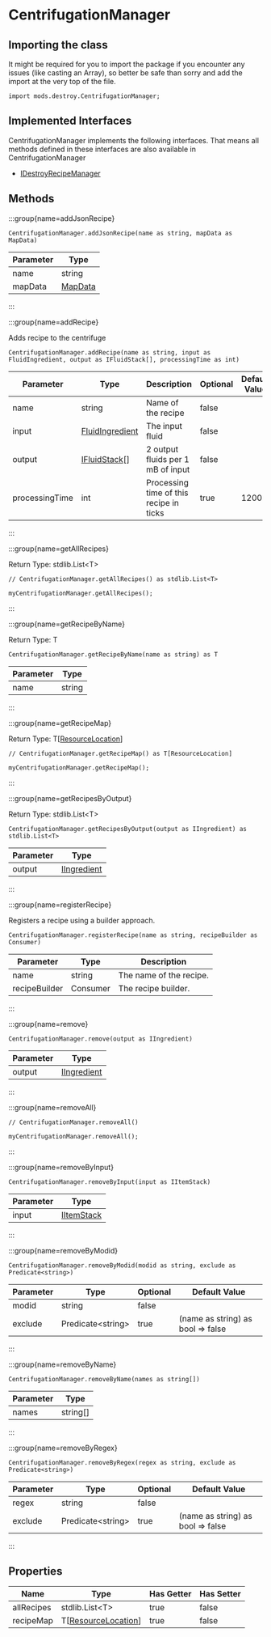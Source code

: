 # CentrifugationManager

## Importing the class

It might be required for you to import the package if you encounter any issues (like casting an Array), so better be safe than sorry and add the import at the very top of the file.
```zenscript
import mods.destroy.CentrifugationManager;
```


## Implemented Interfaces
CentrifugationManager implements the following interfaces. That means all methods defined in these interfaces are also available in CentrifugationManager

- [IDestroyRecipeManager](/mods/destroy/IDestroyRecipeManager)

## Methods

:::group{name=addJsonRecipe}

```zenscript
CentrifugationManager.addJsonRecipe(name as string, mapData as MapData)
```

| Parameter |                 Type                 |
|-----------|--------------------------------------|
| name      | string                               |
| mapData   | [MapData](/vanilla/api/data/MapData) |


:::

:::group{name=addRecipe}

Adds recipe to the centrifuge

```zenscript
CentrifugationManager.addRecipe(name as string, input as FluidIngredient, output as IFluidStack[], processingTime as int)
```

|   Parameter    |                        Type                         |               Description               | Optional | Default Value |
|----------------|-----------------------------------------------------|-----------------------------------------|----------|---------------|
| name           | string                                              | Name of the recipe                      | false    |               |
| input          | [FluidIngredient](/forge/api/fluid/FluidIngredient) | The input fluid                         | false    |               |
| output         | [IFluidStack](/vanilla/api/fluid/IFluidStack)[]     | 2 output fluids per 1 mB of input       | false    |               |
| processingTime | int                                                 | Processing time of this recipe in ticks | true     | 1200          |


:::

:::group{name=getAllRecipes}

Return Type: stdlib.List&lt;T&gt;

```zenscript
// CentrifugationManager.getAllRecipes() as stdlib.List<T>

myCentrifugationManager.getAllRecipes();
```

:::

:::group{name=getRecipeByName}

Return Type: T

```zenscript
CentrifugationManager.getRecipeByName(name as string) as T
```

| Parameter |  Type  |
|-----------|--------|
| name      | string |


:::

:::group{name=getRecipeMap}

Return Type: T[[ResourceLocation](/vanilla/api/resource/ResourceLocation)]

```zenscript
// CentrifugationManager.getRecipeMap() as T[ResourceLocation]

myCentrifugationManager.getRecipeMap();
```

:::

:::group{name=getRecipesByOutput}

Return Type: stdlib.List&lt;T&gt;

```zenscript
CentrifugationManager.getRecipesByOutput(output as IIngredient) as stdlib.List<T>
```

| Parameter |                        Type                        |
|-----------|----------------------------------------------------|
| output    | [IIngredient](/vanilla/api/ingredient/IIngredient) |


:::

:::group{name=registerRecipe}

Registers a recipe using a builder approach.

```zenscript
CentrifugationManager.registerRecipe(name as string, recipeBuilder as Consumer)
```

|   Parameter   |   Type   |       Description       |
|---------------|----------|-------------------------|
| name          | string   | The name of the recipe. |
| recipeBuilder | Consumer | The recipe builder.     |


:::

:::group{name=remove}

```zenscript
CentrifugationManager.remove(output as IIngredient)
```

| Parameter |                        Type                        |
|-----------|----------------------------------------------------|
| output    | [IIngredient](/vanilla/api/ingredient/IIngredient) |


:::

:::group{name=removeAll}

```zenscript
// CentrifugationManager.removeAll()

myCentrifugationManager.removeAll();
```

:::

:::group{name=removeByInput}

```zenscript
CentrifugationManager.removeByInput(input as IItemStack)
```

| Parameter |                    Type                    |
|-----------|--------------------------------------------|
| input     | [IItemStack](/vanilla/api/item/IItemStack) |


:::

:::group{name=removeByModid}

```zenscript
CentrifugationManager.removeByModid(modid as string, exclude as Predicate<string>)
```

| Parameter |          Type           | Optional |           Default Value           |
|-----------|-------------------------|----------|-----------------------------------|
| modid     | string                  | false    |                                   |
| exclude   | Predicate&lt;string&gt; | true     | (name as string) as bool => false |


:::

:::group{name=removeByName}

```zenscript
CentrifugationManager.removeByName(names as string[])
```

| Parameter |   Type   |
|-----------|----------|
| names     | string[] |


:::

:::group{name=removeByRegex}

```zenscript
CentrifugationManager.removeByRegex(regex as string, exclude as Predicate<string>)
```

| Parameter |          Type           | Optional |           Default Value           |
|-----------|-------------------------|----------|-----------------------------------|
| regex     | string                  | false    |                                   |
| exclude   | Predicate&lt;string&gt; | true     | (name as string) as bool => false |


:::


## Properties

|    Name    |                             Type                              | Has Getter | Has Setter |
|------------|---------------------------------------------------------------|------------|------------|
| allRecipes | stdlib.List&lt;T&gt;                                          | true       | false      |
| recipeMap  | T[[ResourceLocation](/vanilla/api/resource/ResourceLocation)] | true       | false      |

